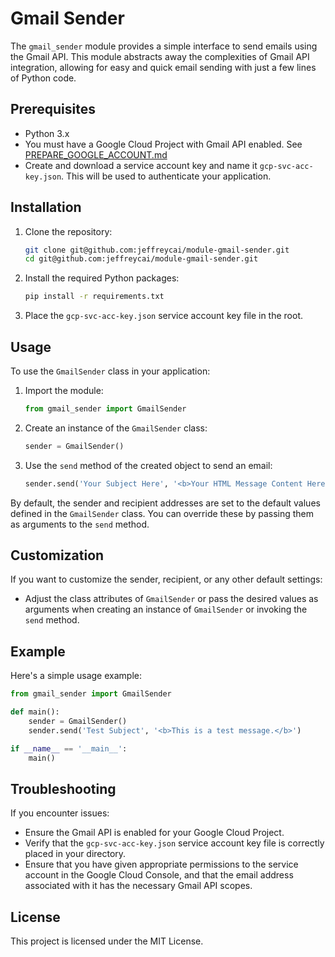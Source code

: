 # Gmail Sender

The `gmail_sender` module provides a simple interface to send emails using the Gmail API. This module abstracts away the complexities of Gmail API integration, allowing for easy and quick email sending with just a few lines of Python code.

## Prerequisites

- Python 3.x
- You must have a Google Cloud Project with Gmail API enabled. See [PREPARE_GOOGLE_ACCOUNT.md](PREPARE_GOOGLE_ACCOUNT.md)
- Create and download a service account key and name it `gcp-svc-acc-key.json`. This will be used to authenticate your application.

## Installation

1. Clone the repository:

    ```bash
    git clone git@github.com:jeffreycai/module-gmail-sender.git
    cd git@github.com:jeffreycai/module-gmail-sender.git
    ```

2. Install the required Python packages:

    ```bash
    pip install -r requirements.txt
    ```

3. Place the `gcp-svc-acc-key.json` service account key file in the root.

## Usage

To use the `GmailSender` class in your application:

1. Import the module:

    ```python
    from gmail_sender import GmailSender
    ```

2. Create an instance of the `GmailSender` class:

    ```python
    sender = GmailSender()
    ```

3. Use the `send` method of the created object to send an email:

    ```python
    sender.send('Your Subject Here', '<b>Your HTML Message Content Here</b>')
    ```

By default, the sender and recipient addresses are set to the default values defined in the `GmailSender` class. You can override these by passing them as arguments to the `send` method.

## Customization

If you want to customize the sender, recipient, or any other default settings:

- Adjust the class attributes of `GmailSender` or pass the desired values as arguments when creating an instance of `GmailSender` or invoking the `send` method.

## Example

Here's a simple usage example:

```python
from gmail_sender import GmailSender

def main():
    sender = GmailSender()
    sender.send('Test Subject', '<b>This is a test message.</b>')

if __name__ == '__main__':
    main()
```

## Troubleshooting

If you encounter issues:

- Ensure the Gmail API is enabled for your Google Cloud Project.
- Verify that the `gcp-svc-acc-key.json` service account key file is correctly placed in your directory.
- Ensure that you have given appropriate permissions to the service account in the Google Cloud Console, and that the email address associated with it has the necessary Gmail API scopes.

## License

This project is licensed under the MIT License.
